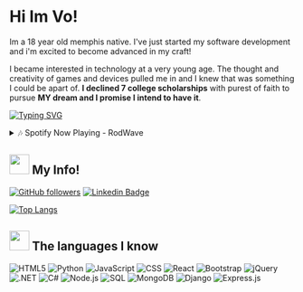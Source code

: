# Hi Im Vo!
 
Im a 18 year old memphis native. I've just started my software development and i'm excited to become advanced in my craft!

I became interested in technology at a very young age. The thought and creativity of games and devices pulled me in and I knew that was something I could be apart of. **I declined 7 college scholarships** with purest of faith to pursue **MY dream and I promise I intend to have it**.

[![Typing SVG](https://readme-typing-svg.demolab.com?font=Fira+Code&duration=2000&pause=500&color=53F762&width=1000&lines=Hello+my+name+is+Steven+Freeman+I'm+a+Software+Engineer;Hello+my+name+is+Steven+Freeman+I'm+a+Gamer;Hello+my+name+is+Steven+Freeman+I'm+a+Popular+Loner;Hello+my+name+is+Steven+Freeman+I'm+a+Music+Fan;Hello+my+name+is+Steven+Freeman+I'm+a+Athelete;Hello+my+name+is+Steven+Freeman+I'm+a+Anime+Fan;Hello+my+name+is+Steven+Freeman+I'm+a+Student+at+CodeCrew;Hello+my+name+is+Steven+Freeman+I'm+a+Growing+Developer)](https://git.io/typing-svg)

<details>
<summary>🎶 Spotify Now Playing - RodWave</summary>

[<img src="https://spotify-github-profile.vercel.app/api/view?uid=epicgammie12&cover_image=true&theme=natemoo-re&show_offline=false&background_color=121212&interchange=false&bar_color=53b14f&bar_color_cover=true" width="350" />](https://github.com/kittinan/spotify-github-profile)

</details>


## <img height="35" src="https://github.com/VofromDaM/VoFromDaM/blob/a01ffb04a59511f80ab8139b4a715d71116e919d/assets/plant.gif"/>    My Info!

[![GitHub followers](https://img.shields.io/github/followers/VoFromDaM?style=social)](https://www.github.com/VoFromDaM)
[![Linkedin Badge](https://img.shields.io/badge/-VoFromDaM-red?style=flat-square&logo=Linkedin&logoColor=white&link=https://www.linkedin.com/in/VoFromDaM/)](https://www.linkedin.com/in/VoFromDaM/)

[![Top Langs](https://github-readme-stats.vercel.app/api/top-langs/?username=VoFromDaM&layout=compact&theme=tokyonight)](https://github.com/anuraghazra/github-readme-stats)



## <img height="35" src="https://github.com/VoFromDaM/VoFromDaM/blob/2768b151b3123fbdde98c305a26537f165940f7a/assets/exclamationcolor.gif"/>    The languages I know

![HTML5](https://img.shields.io/badge/HTML5-E34F26?style=for-the-badge&logo=html5&logoColor=white)
![Python](https://img.shields.io/badge/Python-FFD43B?style=for-the-badge&logo=python&logoColor=blue)
![JavaScript](https://img.shields.io/badge/JavaScript-323330?style=for-the-badge&logo=javascript&logoColor=F7DF1E)
![CSS](https://img.shields.io/badge/CSS3-1572B6?style=for-the-badge&logo=css3&logoColor=white)
![React](https://img.shields.io/badge/-ReactJs-61DAFB?logo=react&logoColor=white&style=for-the-badge)
![Bootstrap](https://img.shields.io/badge/bootstrap-%23563D7C.svg?style=for-the-badge&logo=bootstrap&logoColor=white)
![jQuery](https://img.shields.io/badge/jquery-%230769AD.svg?style=for-the-badge&logo=jquery&logoColor=white)
![.NET](https://img.shields.io/badge/.NET-512BD4?style=for-the-badge&logo=.net&logoColor=white)
![C#](https://img.shields.io/badge/C%23-239120?style=for-the-badge&logo=c-sharp&logoColor=white)
![Node.js](https://img.shields.io/badge/Node.js-339933?style=for-the-badge&logo=node.js&logoColor=white)
![SQL](https://img.shields.io/badge/SQL-4479A1?style=for-the-badge&logo=postgresql&logoColor=white)
![MongoDB](https://img.shields.io/badge/MongoDB-47A248?style=for-the-badge&logo=mongodb&logoColor=white)
![Django](https://img.shields.io/badge/Django-092E20?style=for-the-badge&logo=django&logoColor=white)
![Express.js](https://img.shields.io/badge/express.js-%23404d59.svg?style=for-the-badge&logo=express&logoColor=%2361DAFB)